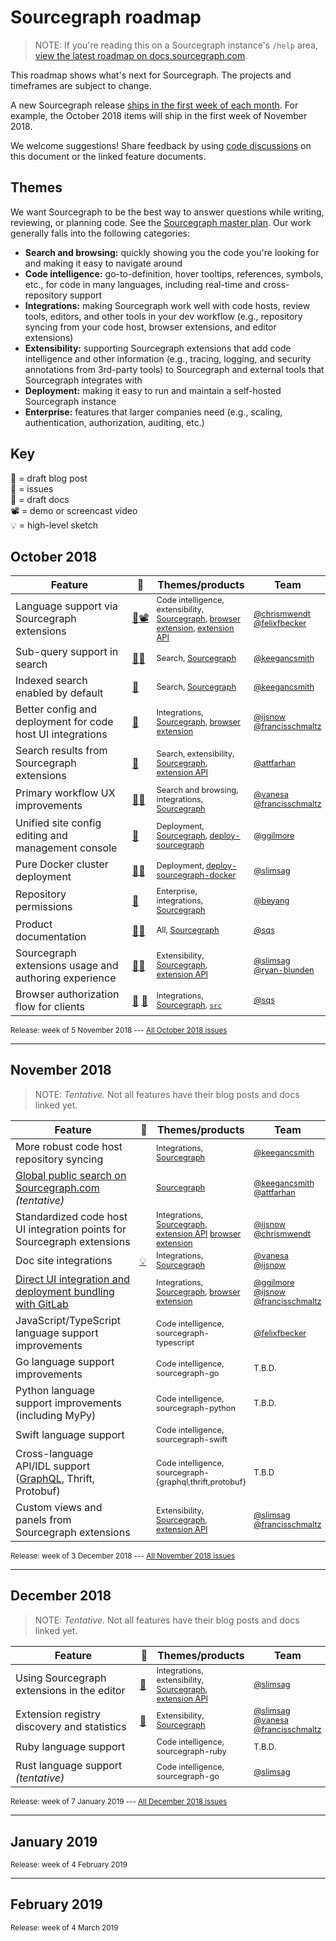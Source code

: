 # Sourcegraph roadmap

> NOTE: If you're reading this on a Sourcegraph instance's `/help` area, [view the latest roadmap on docs.sourcegraph.com](https://docs.sourcegraph.com/dev/roadmap).

This roadmap shows what's next for Sourcegraph. The projects and timeframes are subject to change.

A new Sourcegraph release [ships in the first week of each month](https://about.sourcegraph.com/blog). For example, the October 2018 items will ship in the first week of November 2018.

We welcome suggestions! Share feedback by using [code discussions](https://about.sourcegraph.com/blog/discuss-code-and-docs-in-repositories) on this document or the linked feature documents.

## Themes

We want Sourcegraph to be the best way to answer questions while writing, reviewing, or planning code. See the [Sourcegraph master plan](https://about.sourcegraph.com/plan). Our work generally falls into the following categories:

- **Search and browsing:** quickly showing you the code you're looking for and making it easy to navigate around
- **Code intelligence:** go-to-definition, hover tooltips, references, symbols, etc., for code in many languages, including real-time and cross-repository support
- **Integrations:** making Sourcegraph work well with code hosts, review tools, editors, and other tools in your dev workflow (e.g., repository syncing from your code host, browser extensions, and editor extensions)
- **Extensibility:** supporting Sourcegraph extensions that add code intelligence and other information (e.g., tracing, logging, and security annotations from 3rd-party tools) to Sourcegraph and external tools that Sourcegraph integrates with
- **Deployment:** making it easy to run and maintain a self-hosted Sourcegraph instance
- **Enterprise:** features that larger companies need (e.g., scaling, authentication, authorization, auditing, etc.)

## Key

📣 = draft blog post<br>
🐞 = issues<br>
📖 = draft docs<br>
📽 = demo or screencast video<br>
💡 = high-level sketch<br>

<style>
tr td:nth-child(2) {
width: 0;
white-space: nowrap;
padding: 6px;
}
tr td:nth-child(3), tr td:nth-child(4) {
width: 20%;
font-size: 80%;
}
</style>

## October 2018

Feature | 🔗 | Themes/products | Team
------- | --- | -------- | ----
Language support via Sourcegraph extensions | [📣](https://sourcegraph.com/github.com/sourcegraph/about/-/blob/projects/simplified-language-support.md)[📽️](https://sourcegraph.slack.com/archives/G9EN3TJDD/p1539988097000100) | Code intelligence, extensibility, [Sourcegraph][sourcegraph], [browser extension][browser-extensions], [extension API][sourcegraph-extension-api] | [@chrismwendt][chrismwendt] [@felixfbecker][felixfbecker]
Sub-query support in search | [📣](https://github.com/sourcegraph/about/pull/8)[💡](https://sourcegraph.sgdev.org/github.com/sourcegraph/docs-private/-/blob/201809/hierarchical-search-2.md) | Search, [Sourcegraph][sourcegraph] | [@keegancsmith][keegancsmith]
Indexed search enabled by default | [📖](https://github.com/sourcegraph/sourcegraph/pull/459) | Search, [Sourcegraph][sourcegraph] | [@keegancsmith][keegancsmith]
Better config and deployment for code host UI integrations | [📣](https://github.com/sourcegraph/about/pull/38) | Integrations, [Sourcegraph][sourcegraph], [browser extension][browser-extensions] | [@ijsnow][ijsnow] [@francisschmaltz][francisschmaltz]
Search results from Sourcegraph extensions | [📣](https://github.com/sourcegraph/about/pull/40) | Search, extensibility, [Sourcegraph][sourcegraph], [extension API][sourcegraph-extension-api] | [@attfarhan][attfarhan]
Primary workflow UX improvements | [📣](https://github.com/sourcegraph/about/pull/39)[🐞](https://github.com/sourcegraph/sourcegraph/issues?q=is%3Aopen+is%3Aissue+assignee%3Avanesa+milestone%3A%22October+2018%22) | Search and browsing, integrations, [Sourcegraph][sourcegraph] | [@vanesa][vanesa] [@francisschmaltz][francisschmaltz]
Unified site config editing and management console | [📣](https://github.com/sourcegraph/about/pull/36) | Deployment, [Sourcegraph][sourcegraph], [deploy-sourcegraph][deploy-sourcegraph] | [@ggilmore][ggilmore]
Pure Docker cluster deployment | [📣](https://github.com/sourcegraph/about/pull/37)[🐞](https://github.com/sourcegraph/deploy-sourcegraph-docker/issues) | Deployment, [deploy-sourcegraph-docker](https://github.com/sourcegraph/deploy-sourcegraph-docker) | [@slimsag][slimsag]
Repository permissions | [📖](https://sourcegraph.com/github.com/sourcegraph/about/-/blob/projects/acls.md) | Enterprise, integrations, [Sourcegraph][sourcegraph] | [@beyang][beyang]
Product documentation | [📖](https://docs.sourcegraph.com/dev/documentation)[📖](https://github.com/sourcegraph/docs.sourcegraph.com#readme) | All, [Sourcegraph][sourcegraph] | [@sqs][sqs]
Sourcegraph extensions usage and authoring experience | [📖](https://docs.google.com/document/d/13LSEzCphgBCiMJfdCpfKgD6Qvu6hQhuHJSqz7A1dmk4/edit#)[🐞](https://github.com/sourcegraph/sourcegraph-extension-api/issues?q=is%3Aopen+is%3Aissue+label%3Anext-release) | Extensibility, [Sourcegraph][sourcegraph], [extension API][sourcegraph-extension-api] | [@slimsag][slimsag] [@ryan-blunden][ryan-blunden]
Browser authorization flow for clients | [🐞](https://github.com/sourcegraph/src-cli/issues/28) [📖](https://github.com/sourcegraph/about/pull/42) | Integrations, [Sourcegraph][sourcegraph], [`src`][src-cli] | [@sqs][sqs]

<small>Release: week of 5 November 2018 --- [All October 2018 issues](https://github.com/issues?utf8=%E2%9C%93&q=is%3Aissue+is%3Aopen+author%3Asqs+archived%3Afalse+sort%3Aupdated-desc+repo%3Asourcegraph%2Fsourcegraph-extension-api+repo%3Asourcegraph%2Fsourcegraph+repo%3Asourcegraph%2Fenterprise+repo%3Asourcegraph%2Fsourcegraph-extension-api+repo%3Asourcegraph%2Fbrowser-extensions+repo%3Asourcegraph%2Fextensions-client-common+repo%3Asourcegraph%2Fsrc-cli+repo%3Asourcegraph%2Fcodeintellify+repo%3Asourcegraph%2Fgo-langserver+repo%3Asourcegraph%2Fjavascript-typescript-langserver+repo%3Asourcegraph%2Fjava-langserver+repo%3Asourcegraph%2Fdocs.sourcegraph.com+milestone%3A%22October+2018%22)</small>

---

## November 2018

> NOTE: *Tentative.* Not all features have their blog posts and docs linked yet.

Feature | 🔗 | Themes/products | Team
------- | --- | -------- | ----
More robust code host repository syncing | | Integrations, [Sourcegraph][sourcegraph] | [@keegancsmith][keegancsmith]
[Global public search on Sourcegraph.com](https://github.com/sourcegraph/about/pull/8) *(tentative)* | | [Sourcegraph][sourcegraph] | [@keegancsmith][keegancsmith] [@attfarhan][attfarhan]
Standardized code host UI integration points for Sourcegraph extensions | | Integrations, [Sourcegraph][sourcegraph], [extension API][sourcegraph-extension-api] [browser extension][browser-extensions] | [@ijsnow][ijsnow] [@chrismwendt][chrismwendt]
Doc site integrations | [💡](https://sourcegraph.sgdev.org/github.com/sourcegraph/docs-private/-/blob/201808/docs-code-intel.md) | Integrations, [Sourcegraph][sourcegraph] | [@vanesa][vanesa] [@ijsnow][ijsnow]
[Direct UI integration and deployment bundling with GitLab](https://github.com/sourcegraph/about/pull/41) | | Integrations, [Sourcegraph][sourcegraph], [browser extension][browser-extensions] | [@ggilmore][ggilmore] [@ijsnow][ijsnow] [@francisschmaltz][francisschmaltz]
JavaScript/TypeScript language support improvements | | Code intelligence, sourcegraph-typescript | [@felixfbecker][felixfbecker]
Go language support improvements | | Code intelligence, sourcegraph-go | T.B.D.
Python language support improvements (including MyPy) | | Code intelligence, sourcegraph-python | T.B.D.
Swift language support | | Code intelligence, sourcegraph-swift | | T.B.D. ([@nicksnyder][nicksnyder] or [@chrismwendt][chrismwendt]?)
Cross-language API/IDL support ([GraphQL](https://sourcegraph.com/github.com/sourcegraph/about/-/blob/projects/graphql-sourcegraph-extension.md), Thrift, Protobuf) | | Code intelligence, sourcegraph-{graphql,thrift,protobuf} | T.B.D
Custom views and panels from Sourcegraph extensions | | Extensibility, [Sourcegraph][sourcegraph], [extension API][sourcegraph-extension-api] | [@slimsag][slimsag] [@francisschmaltz][francisschmaltz]

<small>Release: week of 3 December 2018 --- [All November 2018 issues](https://github.com/issues?utf8=%E2%9C%93&q=is%3Aissue+is%3Aopen+author%3Asqs+archived%3Afalse+sort%3Aupdated-desc+repo%3Asourcegraph%2Fsourcegraph-extension-api+repo%3Asourcegraph%2Fsourcegraph+repo%3Asourcegraph%2Fenterprise+repo%3Asourcegraph%2Fsourcegraph-extension-api+repo%3Asourcegraph%2Fbrowser-extensions+repo%3Asourcegraph%2Fextensions-client-common+repo%3Asourcegraph%2Fsrc-cli+repo%3Asourcegraph%2Fcodeintellify+repo%3Asourcegraph%2Fgo-langserver+repo%3Asourcegraph%2Fjavascript-typescript-langserver+repo%3Asourcegraph%2Fjava-langserver+repo%3Asourcegraph%2Fdocs.sourcegraph.com+milestone%3A%22November+2018%22)</small>

---

## December 2018

> NOTE: *Tentative.* Not all features have their blog posts and docs linked yet.

Feature | 🔗 | Themes/products | Team
------- | --- | -------- | ----
Using Sourcegraph extensions in the editor | [📣](https://docs.google.com/document/d/1_NTon70WY6uHzogGPBG06FRatNCVrKvSbHbZUEKY9xM/edit) | Integrations, extensibility, [Sourcegraph][sourcegraph], [extension API][sourcegraph-extension-api] | [@slimsag][slimsag]
Extension registry discovery and statistics | [📣](https://github.com/sourcegraph/docs-private/blob/master/201809/tentative/social-cxp-registry.md) | Extensibility, [Sourcegraph][sourcegraph] | [@slimsag][slimsag] [@vanesa][vanesa] [@francisschmaltz][francisschmaltz]
Ruby language support | | Code intelligence, sourcegraph-ruby | T.B.D.
Rust language support *(tentative)* | | Code intelligence, sourcegraph-go | [@slimsag][slimsag]

<small>Release: week of 7 January 2019 --- [All December 2018 issues](https://github.com/issues?utf8=%E2%9C%93&q=is%3Aissue+is%3Aopen+author%3Asqs+archived%3Afalse+sort%3Aupdated-desc+repo%3Asourcegraph%2Fsourcegraph-extension-api+repo%3Asourcegraph%2Fsourcegraph+repo%3Asourcegraph%2Fenterprise+repo%3Asourcegraph%2Fsourcegraph-extension-api+repo%3Asourcegraph%2Fbrowser-extensions+repo%3Asourcegraph%2Fextensions-client-common+repo%3Asourcegraph%2Fsrc-cli+repo%3Asourcegraph%2Fcodeintellify+repo%3Asourcegraph%2Fgo-langserver+repo%3Asourcegraph%2Fjavascript-typescript-langserver+repo%3Asourcegraph%2Fjava-langserver+repo%3Asourcegraph%2Fdocs.sourcegraph.com+milestone%3A%22November+2018%22)</small>

---

## January 2019

<small>Release: week of 4 February 2019</small>

---

## February 2019

<small>Release: week of 4 March 2019</small>

[sourcegraph]: https://github.com/sourcegraph/sourcegraph
[sourcegraph-extension-api]: https://github.com/sourcegraph/sourcegraph-extension-api
[browser-extensions]: https://github.com/sourcegraph/browser-extensions
[deploy-sourcegraph]: https://github.com/sourcegraph/deploy-sourcegraph
[src-cli]: https://github.com/sourcegraph/src-cli
[chrismwendt]: https://github.com/chrismwendt
[keegancsmith]: https://github.com/keegancsmith
[vanesa]: https://github.com/vanesa
[attfarhan]: https://github.com/attfarhan
[sqs]: https://github.com/sqs
[beyang]: https://github.com/beyany
[ggilmore]: https://github.com/ggilmore
[ryan-blunden]: https://github.com/ryan-blunden
[francisschmaltz]: https://github.com/francisschmaltz
[ijsnow]: https://github.com/ijsnow
[nicksnyder]: https://github.com/nicksnyder
[dadlerj]: https://github.com/dadlerj
[felixfbecker]: https://github.com/felixfbecker
[slimsag]: https://github.com/slimsag
[kattmingming]: https://github.com/kattmingming


<!--

Prior art:

https://docs.microsoft.com/en-us/visualstudio/productinfo/vs-roadmap

-->
